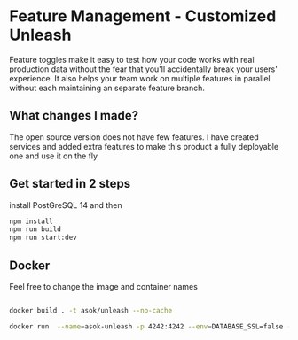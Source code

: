 # Feature Management - Customized Unleash
Feature toggles make it easy to test how your code works with real production data without the fear that you'll accidentally break your users' experience. It also helps your team work on multiple features in parallel without each maintaining an separate feature branch.

## What changes I made?

The open source version does not have few features. I have created services and added extra features to make this product a fully 
deployable one and use it on the fly

## Get started in 2 steps

install PostGreSQL 14 and then 

```bash
npm install
npm run build 
npm run start:dev
```
## Docker 

Feel free to change the image and container names 

```bash

docker build . -t asok/unleash --no-cache 

docker run  --name=asok-unleash -p 4242:4242 --env=DATABASE_SSL=false --env=DATABASE_USERNAME=unleash_user --env=DATABASE_HOST=10.0.0.8 --env=DATABASE_NAME=unleash --env=DATABASE_PASSWORD=passord --env=AUTH_USER=admin --env=AUTH_PASSWORD=asok asok/unleash:latest 

```
